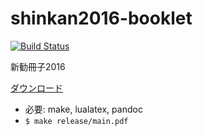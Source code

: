 # shinkan2016-booklet
[![Build Status](https://travis-ci.org/kmc-jp/shinkan2016-booklet.svg?branch=master)](https://travis-ci.org/kmc-jp/shinkan2016-booklet)

新勧冊子2016

[ダウンロード](https://github.com/kmc-jp/shinkan2016-booklet/releases/download/latest/main.pdf)

- 必要: make, lualatex, pandoc
- `$ make release/main.pdf`
